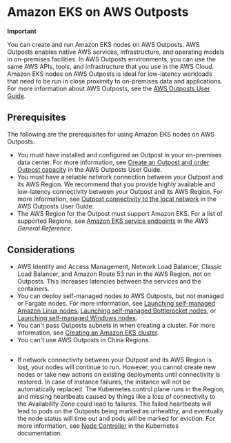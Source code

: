 # Amazon EKS on AWS Outposts<a name="eks-on-outposts"></a>

**Important**  

You can create and run Amazon EKS nodes on AWS Outposts\. AWS Outposts enables native AWS services, infrastructure, and operating models in on\-premises facilities\. In AWS Outposts environments, you can use the same AWS APIs, tools, and infrastructure that you use in the AWS Cloud\. Amazon EKS nodes on AWS Outposts is ideal for low\-latency workloads that need to be run in close proximity to on\-premises data and applications\. For more information about AWS Outposts, see the [AWS Outposts User Guide](https://docs.aws.amazon.com/outposts/latest/userguide/)\.

## Prerequisites<a name="eks-outposts-prereq"></a>

 The following are the prerequisites for using Amazon EKS nodes on AWS Outposts:
+ You must have installed and configured an Outpost in your on\-premises data center\. For more information, see [Create an Outpost and order Outpost capacity](https://docs.aws.amazon.com/outposts/latest/userguide/order-outpost-capacity.html) in the AWS Outposts User Guide\.
+ You must have a reliable network connection between your Outpost and its AWS Region\. We recommend that you provide highly available and low\-latency connectivity between your Outpost and its AWS Region\. For more information, see [Outpost connectivity to the local network](https://docs.aws.amazon.com/outposts/latest/userguide/local-network-connectivity.html) in the AWS Outposts User Guide\. 
+ The AWS Region for the Outpost must support Amazon EKS\. For a list of supported Regions, see [Amazon EKS service endpoints](https://docs.aws.amazon.com/general/latest/gr/eks.html) in the *AWS General Reference*\.

## Considerations<a name="eks-outposts-limit"></a>
+ AWS Identity and Access Management, Network Load Balancer, Classic Load Balancer, and Amazon Route 53 run in the AWS Region, not on Outposts\. This increases latencies between the services and the containers\.
+ You can deploy self\-managed nodes to AWS Outposts, but not managed or Fargate nodes\. For more information, see [Launching self\-managed Amazon Linux nodes](launch-workers.md), [Launching self\-managed Bottlerocket nodes](launch-node-bottlerocket.md), or [Launching self\-managed Windows nodes](launch-windows-workers.md)\.
+ You can't pass Outposts subnets in when creating a cluster\. For more information, see [Creating an Amazon EKS cluster](create-cluster.md)\. 
+ You can't use AWS Outposts in China Regions\.

## <a name="eks-outposts-considerations"></a>
+ If network connectivity between your Outpost and its AWS Region is lost, your nodes will continue to run\. However, you cannot create new nodes or take new actions on existing deployments until connectivity is restored\. In case of instance failures, the instance will not be automatically replaced\. The Kubernetes control plane runs in the Region, and missing heartbeats caused by things like a loss of connectivity to the Availability Zone could lead to failures\. The failed heartbeats will lead to pods on the Outposts being marked as unhealthy, and eventually the node status will time out and pods will be marked for eviction\. For more information, see [Node Controller](https://kubernetes.io/docs/concepts/architecture/nodes/#node-controller) in the Kubernetes documentation\.